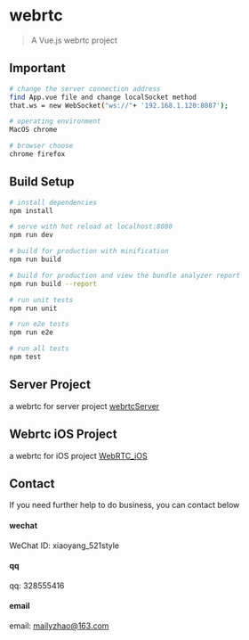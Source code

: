 # webrtc

> A Vue.js webrtc project

## Important
``` bash
# change the server connection address
find App.vue file and change localSocket method 
that.ws = new WebSocket("ws://"+ '192.168.1.120:8087');

# operating environment
MacOS chrome 

# browser choose
chrome firefox 
```

## Build Setup

``` bash
# install dependencies
npm install

# serve with hot reload at localhost:8080
npm run dev

# build for production with minification
npm run build

# build for production and view the bundle analyzer report
npm run build --report

# run unit tests
npm run unit

# run e2e tests
npm run e2e

# run all tests
npm test
```

## Server Project
a webrtc for server  project
[webrtcServer](https://github.com/NeonGarden/webrtcServer/tree/main)

## Webrtc iOS Project
a webrtc for iOS  project
[WebRTC_iOS](https://github.com/NeonGarden/WebRTC_iOS)
## Contact

If you need further help to do business, you can contact below
#### wechat
WeChat ID: xiaoyang_521style
#### qq
qq: 328555416

#### email
email: mailyzhao@163.com


